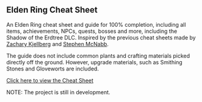 ## Elden Ring Cheat Sheet

An Elden Ring cheat sheet and guide for 100% completion, including all items, achievements, NPCs, quests, bosses and more, including the Shadow of the Erdtree DLC.
Inspired by the previous cheat sheets made by [Zachary Kjellberg](https://github.com/zkjellberg) and [Stephen McNabb](https://github.com/smcnabb).

The guide does not include common plants and crafting materials picked directly off the ground. However, upgrade materials, such as Smithing Stones and Gloveworts are included.

[Click here to view the Cheat Sheet](https://eldenring.redmaw.dev)

NOTE: The project is still in development.
